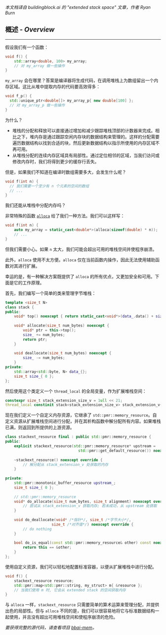 *本文档译自 buildingblock.ai 的 "extended stack space" 文章，作者 Ryan Burn*


## 概述 - *Overview*
---
假设我们有一个函数：

```C++
void f() {
	std::array<double, 100> my_array;
	// 对 my_array 做一些操作
}
```

`my_array` 会在哪里？答案是编译器将生成代码，在调用堆栈上为数组留出一个内存区域。这比从堆中提取内存的代码要高效得多：

```C++
void f_p() {
  std::unique_ptr<double[]> my_array_p{ new double[100] };
  // 对 my_array_p 做一些操作
}
```

为什么？

+ 堆栈的分配和释放可以直接通过增加和减少跟踪堆栈顶部的计数器来完成。相比之下，堆内存是通过跟踪空闲内存块的数据结构来管理的。这样的分配需要遍历数据结构以找到合适的块，然后更新数据结构以指示所使用的内存区域不再可用。
+ 从堆栈分配的连续内存区域具有局部性。通过定位相邻的区域，当我们访问或修改内存时，我们将得到更少的缓存行丢失。

但是，如果我们不知道在编译时数组需要多大，会发生什么呢？

```C++
void f(int n) {
  // 我们需要一个至少有 n 个元素的空间的数组
  // ...
}
```

我们还能从堆栈中分配内存吗？

非常特殊的函数 [`alloca`](https://man7.org/linux/man-pages/man3/alloca.3.html) 给了我们一种方法。我们可以这样写：

```C++
void f(int n) {
	auto my_array = static_cast<double*>(alloca(sizeof(double) * n));
	// ...
}
```

但我们需要小心。如果 `n` 太大，我们可能会超出可用的堆栈空间并使程序崩溃。

此外，`alloca` 使用不太方便。`alloca` 仅在当前函数内操作，因此无法使用辅助函数对其进行扩展。

幸运的是，有一种解决方案既提供了 `alloca` 的所有优点，又更加安全和可用。下面是它的工作原理。

首先，我们编写一个简单的类来管理字节堆栈：

```C++
template <size_t N>
class stack {
public:
	void* top() noexcept { return static_cast<void*>(data_.data() + size_); }
	
	void* allocate(size_t num_bytes) noexcept {
	    void* ptr = this->top();
	    size_ += num_bytes;
	    return ptr;
	}
	
	void deallocate(size_t num_bytes) noexcept {
	    size_ -= num_bytes;
	}
private:
	std::array<std::byte, N> data_{};
	size_t size_{ 0 };
};
```

然后使用这个类定义一个 `thread_local` 的全局变量，作为扩展堆栈空间：

```C++
constexpr size_t stack_extension_size_v = 1ull << 21;
thread_local constinit stack<stack_extension_size_v> stack_extension_v{};
```

现在我们定义一个自定义内存资源，它继承了 `std::pmr::memory_resource`。自定义资源从扩展堆栈空间进行分配，并在其析构函数中解分配所有内容。如果堆栈已满，则返回到所提供的上游资源。

```C++
class stackext_resource final : public std::pmr::memory_resource {
public:
	explicit stackext_resource(std::pmr::memory_resource* upstream =
                                 std::pmr::get_default_resource()) noexcept;
	
	~stackext_resource() noexcept override {
	    // 解分配从 stack_extension_v 处获取的内存
	}
	
private:
	std::pmr::monotonic_buffer_resource upstream_;
	size_t size_{ 0 };
	
	// std::pmr::memory_resource
	void* do_allocate(size_t num_bytes, size_t alignment) noexcept override {
	    // 尝试从 stack_extension_v 获取内存; 若未成功，从 upstream 处获取
	}
	
	void do_deallocate(void* /*指针*/, size_t /*字节大小*/,
                     size_t /*对齐值*/) noexcept override {
	    // do nothing
	}
	
	bool do_is_equal(const std::pmr::memory_resource& other) const noexcept override {
		return this == &other;
	}
};
```

使用自定义资源，我们可以轻松地配置标准容器，以便从扩展堆栈中进行分配。

```C++
void f() {
	stackext_resource resource;
	std::pmr::map<std::pmr::string, my_struct> m{ &resource };
	// 当我们使用 m 时, 它会从 extended stack 的空间获取内存
}
```

与 `alloca` 一样，`stackext_resource` 只需要简单的算术运算来管理分配，并提供出色的局部性。但与 `alloca` 不同的是，我们可以很容易地将它与标准数据结构一起使用，并且没有超出可用堆栈空间和使程序崩溃的危险。

*要获得完整的源代码，请查看项目 [bbai-mem](https://github.com/rnburn/bbai-mem)。*